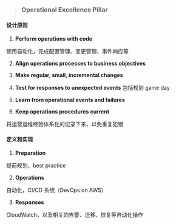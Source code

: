 > ### **Operational Excellence Pillar**

#### 设计原则

1. **Perform operations with code**

 使用自动化，完成配置管理、变更管理、事件响应等

2. **Align operations processes to business objectives**

3. **Make regular, small, incremental changes**

4. **Test for responses to unexpected events**
 包括规划 game day

5. **Learn from operational events and failures**

6. **Keep operations procedures current**

 将运营运维经验体系化的记录下来，以免重复犯错

#### 定义和实现

1. **Preparation**

 提前规划、best practice

2. **Operations**

 自动化，CI/CD 系统（DevOps on AWS）

3. **Responses**

 CloudWatch，以及相关的告警、迁移、恢复等自动化操作


